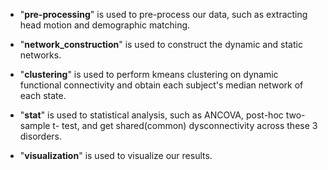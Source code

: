 - "**pre-processing**" is used to pre-process our data, such as extracting head motion and demographic matching.  
 
- "**network\_construction**" is used to construct the dynamic and static networks.

- "**clustering**" is used to perform kmeans clustering on dynamic functional connectivity and obtain each subject's median network of each state.

- "**stat**" is used to statistical analysis, such as ANCOVA, post-hoc two-sample t- test, and get shared(common) dysconnectivity across these 3 disorders.

- "**visualization**" is used to visualize our results.
